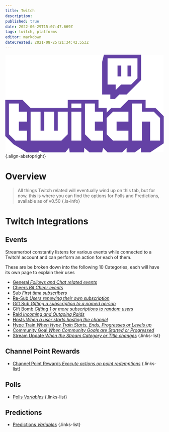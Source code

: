 ```yaml
---
title: Twitch
description: 
published: true
date: 2022-06-29T15:07:47.669Z
tags: twitch, platforms
editor: markdown
dateCreated: 2021-08-25T21:34:42.553Z
---
```


![twitch-logo.png](/logos/twitch-logo.png){.align-abstopright}

# Overview
> All things Twitch related will eventually wind up on this tab, but for now, this is where you can find the options for Polls and Predictions, available as of v0.50
{.is-info}

# Twitch Integrations

## Events
Streamerbot constantly listens for various events while connected to a Twitch! account and can perform an action for each of them. 

These are be broken down into the following 10 Categories, each will have its own page to explain their uses 

* [General *Follows and Chat related events*](/Events/General)
* [Cheers *Bit Cheer events*](/Events/Cheers)
* [Sub *First time subscribers*](/Events/Sub)
* [Re-Sub *Users renewing their own subscription*](/Events/Resub)
* [Gift Sub *Gifting a subscription to a named person*](/Events/Gift-Sub)
* [Gift Bomb *Gifting 1 or more subscriptions to random users*](/Events/Gift-Bomb)
* [Raid *Incoming and Outgoing Raids*](/Events/Raid)
* [Hosts *When a user starts hosting the channel*](/en/Events/hosts)
* [Hype Train *When Hype Train Starts, Ends, Progresses or Levels up*](/Events/Hype-Train)
* [Community Goal *When Community Goals are Started or Progressed*](/Events/Community-Goal)
* [Stream Update *When the Stream Category or Title changes*](/Events/Stream-Update)
{.links-list}

## Channel Point Rewards
- [Channel Point Rewards *Execute actions on point redemptions*](/Twitch/Channel-Point-Rewards)
{.links-list}

## Polls
- [Polls *Variables*](/Twitch/Polls) 
{.links-list}

## Predictions
- [Predictions *Variables*](/Twitch/Predictions)
{.links-list}
